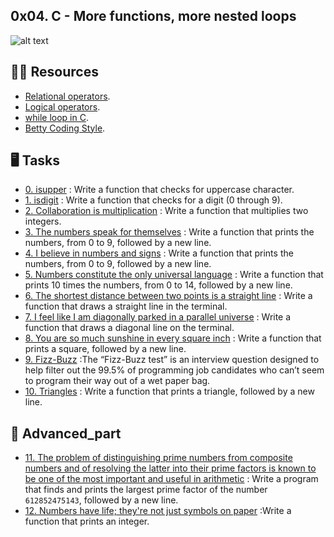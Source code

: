 ## 0x04. C - More functions, more nested loops
 
![alt text](https://bertwagner.com/wp-content/uploads/2018/12/Hash-Match-Join-spill-looping-1.gif)


## :astronaut: Resources

- [Relational operators](https://www.tutorialspoint.com/cprogramming/c_relational_operators.htm).
- [Logical operators](https://www.fresh2refresh.com/c-programming/c-operators-expressions/c-logical-operators/).
- [while loop in C](https://www.tutorialspoint.com/cprogramming/c_while_loop.htm).
- [Betty Coding Style](https://github.com/alx-tools/Betty/wiki ).


## :desktop_computer:  Tasks

* [0. isupper](./0-isupper.c) : Write a function that checks for uppercase character.
* [1. isdigit](./1-isdigit.c) : Write a function that checks for a digit (0 through 9).
* [2. Collaboration is multiplication](./2-mul.c) : Write a function that multiplies two integers.
* [3. The numbers speak for themselves](./3-print_numbers.c) : Write a function that prints the numbers, from 0 to 9, followed by a new line.
* [4. I believe in numbers and signs](./4-print_most_numbers.c) : Write a function that prints the numbers, from 0 to 9, followed by a new line.
* [5. Numbers constitute the only universal language](./5-more_numbers.c) : Write a function that prints 10 times the numbers, from 0 to 14, followed by a new line.
* [6. The shortest distance between two points is a straight line](./6-print_line.c) : Write a function that draws a straight line in the terminal.
* [7. I feel like I am diagonally parked in a parallel universe](./7-print_diagonal.c) : Write a function that draws a diagonal line on the terminal.
* [8. You are so much sunshine in every square inch](./8-print_square.c) : Write a function that prints a square, followed by a new line.
* [9. Fizz-Buzz](./9-fizz_buzz.c) :The “Fizz-Buzz test” is an interview question designed to help filter out the 99.5% of programming job candidates who can’t seem to program their way out of a wet paper bag. 
* [10. Triangles](./10-print_triangle.c) : Write a function that prints a triangle, followed by a new line.

## :abacus: Advanced_part

* [11. The problem of distinguishing prime numbers from composite numbers and of resolving the latter into their prime factors is known to be one of the most important and useful in arithmetic](./100-prime_factor.c) : Write a program that finds and prints the largest prime factor of the number `612852475143`, followed by a new line.
* [12. Numbers have life; they're not just symbols on paper](./101-print_number.c) :Write a function that prints an integer.



